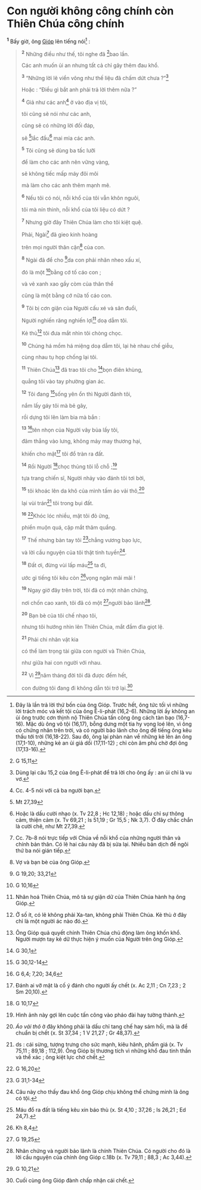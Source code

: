 # Con người không công chính còn Thiên Chúa công chính

<sup><b>1</b></sup> Bấy giờ, ông [Gióp]() lên tiếng nói[^1-4c95bf35-1fcd-4a7a-b327-f34c2cf88289] :

> <sup><b>2</b></sup> Những điều như thế, tôi nghe đã [^1@-4c95bf35-1fcd-4a7a-b327-f34c2cf88289]bao lần.
>
> Các anh muốn ủi an nhưng tất cả chỉ gây thêm đau khổ.
>
> <sup><b>3</b></sup> “Những lời lẽ viển vông như thế liệu đã chấm dứt chưa ?”[^2-4c95bf35-1fcd-4a7a-b327-f34c2cf88289]
>
> Hoặc : “Điều gì bắt anh phải trả lời thêm nữa ?”
>
> <sup><b>4</b></sup> Giả như các anh[^3-4c95bf35-1fcd-4a7a-b327-f34c2cf88289] ở vào địa vị tôi,
>
> tôi cũng sẽ nói như các anh,
>
> cũng sẽ có những lời đối đáp,
>
> sẽ [^2@-4c95bf35-1fcd-4a7a-b327-f34c2cf88289]lắc đầu[^4-4c95bf35-1fcd-4a7a-b327-f34c2cf88289] mai mỉa các anh.
>
> <sup><b>5</b></sup> Tôi cũng sẽ dùng ba tấc lưỡi
>
> để làm cho các anh nên vững vàng,
>
> sẽ không tiếc mấp máy đôi môi
>
> mà làm cho các anh thêm mạnh mẽ.
>
> <sup><b>6</b></sup> Nếu tôi có nói, nỗi khổ của tôi vẫn khôn nguôi,
>
> tôi mà nín thinh, nỗi khổ của tôi liệu có dứt ?
>
> <sup><b>7</b></sup> Nhưng giờ đây Thiên Chúa làm cho tôi kiệt quệ.
>
> Phải, Ngài[^5-4c95bf35-1fcd-4a7a-b327-f34c2cf88289] đã gieo kinh hoàng
>
> trên mọi người thân cận[^6-4c95bf35-1fcd-4a7a-b327-f34c2cf88289] của con.
>
> <sup><b>8</b></sup> Ngài đã để cho [^3@-4c95bf35-1fcd-4a7a-b327-f34c2cf88289]da con phải nhăn nheo xấu xí,
>
> đó là một [^4@-4c95bf35-1fcd-4a7a-b327-f34c2cf88289]bằng cớ tố cáo con ;
>
> và vẻ xanh xao gầy còm của thân thể
>
> cũng là một bằng cớ nữa tố cáo con.
>
> <sup><b>9</b></sup> Tôi bị cơn giận của Người cấu xé và săn đuổi,
>
> Người nghiến răng nghiến lợi[^7-4c95bf35-1fcd-4a7a-b327-f34c2cf88289] doạ dẫm tôi.
>
> Kẻ thù[^8-4c95bf35-1fcd-4a7a-b327-f34c2cf88289] tôi đưa mắt nhìn tôi chòng chọc.
>
> <sup><b>10</b></sup> Chúng há mồm há miệng doạ dẫm tôi, lại hè nhau chế giễu,
>
> cùng nhau tụ họp chống lại tôi.
>
> <sup><b>11</b></sup> Thiên Chúa[^9-4c95bf35-1fcd-4a7a-b327-f34c2cf88289] đã trao tôi cho [^5@-4c95bf35-1fcd-4a7a-b327-f34c2cf88289]bọn điên khùng,
>
> quẳng tôi vào tay phường gian ác.
>
> <sup><b>12</b></sup> Tôi đang [^6@-4c95bf35-1fcd-4a7a-b327-f34c2cf88289]sống yên ổn thì Người đánh tôi,
>
> nắm lấy gáy tôi mà bẻ gãy,
>
> rồi dựng tôi lên làm bia mà bắn :
>
> <sup><b>13</b></sup> [^7@-4c95bf35-1fcd-4a7a-b327-f34c2cf88289]tên nhọn của Người vây bủa lấy tôi,
>
> đâm thẳng vào lưng, không mảy may thương hại,
>
> khiến cho mật[^10-4c95bf35-1fcd-4a7a-b327-f34c2cf88289] tôi đổ tràn ra đất.
>
> <sup><b>14</b></sup> Rồi Người [^8@-4c95bf35-1fcd-4a7a-b327-f34c2cf88289]chọc thủng tôi lỗ chỗ ;[^11-4c95bf35-1fcd-4a7a-b327-f34c2cf88289]
>
> tựa trang chiến sĩ, Người nhảy vào đánh tôi tơi bời,
>
> <sup><b>15</b></sup> tôi khoác lên da khô của mình tấm áo vải thô,[^12-4c95bf35-1fcd-4a7a-b327-f34c2cf88289]
>
> lại vùi trán[^13-4c95bf35-1fcd-4a7a-b327-f34c2cf88289] tôi trong bụi đất.
>
> <sup><b>16</b></sup> [^9@-4c95bf35-1fcd-4a7a-b327-f34c2cf88289]Khóc lóc nhiều, mặt tôi đỏ ửng,
>
> phiền muộn quá, cặp mắt thâm quầng.
>
> <sup><b>17</b></sup> Thế nhưng bàn tay tôi [^10@-4c95bf35-1fcd-4a7a-b327-f34c2cf88289]chẳng vương bạo lực,
>
> và lời cầu nguyện của tôi thật tinh tuyền[^14-4c95bf35-1fcd-4a7a-b327-f34c2cf88289].
>
> <sup><b>18</b></sup> Đất ơi, đừng vùi lấp máu[^15-4c95bf35-1fcd-4a7a-b327-f34c2cf88289] ta đi,
>
> ước gì tiếng tôi kêu còn [^11@-4c95bf35-1fcd-4a7a-b327-f34c2cf88289]vọng ngân mãi mãi !
>
> <sup><b>19</b></sup> Ngay giờ đây trên trời, tôi đã có một nhân chứng,
>
> nơi chốn cao xanh, tôi đã có một [^12@-4c95bf35-1fcd-4a7a-b327-f34c2cf88289]người bảo lãnh[^16-4c95bf35-1fcd-4a7a-b327-f34c2cf88289].
>
> <sup><b>20</b></sup> Bạn bè của tôi chế nhạo tôi,
>
> nhưng tôi hướng nhìn lên Thiên Chúa, mắt đầm đìa giọt lệ.
>
> <sup><b>21</b></sup> Phải chi nhân vật kia
>
> có thể làm trọng tài giữa con người và Thiên Chúa,
>
> như giữa hai con người với nhau.
>
> <sup><b>22</b></sup> Vì [^13@-4c95bf35-1fcd-4a7a-b327-f34c2cf88289]năm tháng đời tôi đã được đếm hết,
>
> con đường tôi đang đi không dẫn tôi trở lại.[^17-4c95bf35-1fcd-4a7a-b327-f34c2cf88289]

[^1-4c95bf35-1fcd-4a7a-b327-f34c2cf88289]: Đây là lần trả lời thứ bốn của ông Gióp. Trước hết, ông tức tối vì những lời trách móc và kết tội của ông Ê-li-phát (16,2-6). Những lời ấy không an ủi ông trước cơn thịnh nộ Thiên Chúa tấn công ông cách tàn bạo (16,7-16). Mặc dù ông vô tội (16,17), bỗng dưng một tia hy vọng loé lên, vì ông có chứng nhân trên trời, và có người bảo lãnh cho ông để tiếng ông kêu thấu tới trời (16,18-22). Sau đó, ông lại phàn nàn về những kẻ lên án ông (17,1-10), những kẻ an ủi giả dối (17,11-12) ; chỉ còn âm phủ chờ đợi ông (17,13-16).

[^2-4c95bf35-1fcd-4a7a-b327-f34c2cf88289]: Dùng lại câu 15,2 của ông Ê-li-phát để trả lời cho ông ấy : an ủi chỉ là vu vơ.

[^3-4c95bf35-1fcd-4a7a-b327-f34c2cf88289]: Cc. 4-5 nói với cả ba người bạn.

[^4-4c95bf35-1fcd-4a7a-b327-f34c2cf88289]: Hoặc là dấu cười nhạo (x. Tv 22,8 ; Hc 12,18) ; hoặc dấu chỉ sự thông cảm, thiện cảm (x. Tv 69,21 ; Is 51,19 ; Gr 15,5 ; Nk 3,7). Ở đây chắc chắn là cười chê, như Mt 27,39.

[^5-4c95bf35-1fcd-4a7a-b327-f34c2cf88289]: Cc. 7b-8 nói trực tiếp với Chúa về nỗi khổ của những người thân và chính bản thân. Có lẽ hai câu này đã bị sửa lại. Nhiều bản dịch để ngôi thứ ba nói gián tiếp.

[^6-4c95bf35-1fcd-4a7a-b327-f34c2cf88289]: Vợ và bạn bè của ông Gióp.

[^7-4c95bf35-1fcd-4a7a-b327-f34c2cf88289]: Nhân hoá Thiên Chúa, mô tả sự giận dữ của Thiên Chúa hành hạ ông Gióp.

[^8-4c95bf35-1fcd-4a7a-b327-f34c2cf88289]: Ở số ít, có lẽ không phải Xa-tan, không phải Thiên Chúa. Kẻ thù ở đây chỉ là một người ác nào đó.

[^9-4c95bf35-1fcd-4a7a-b327-f34c2cf88289]: Ông Gióp quả quyết chính Thiên Chúa chủ động làm ông khốn khổ. Người mượn tay kẻ dữ thực hiện ý muốn của Người trên ông Gióp.

[^10-4c95bf35-1fcd-4a7a-b327-f34c2cf88289]: Đánh ai vỡ mật là cố ý đánh cho người ấy chết (x. Ac 2,11 ; Cn 7,23 ; 2 Sm 20,10).

[^11-4c95bf35-1fcd-4a7a-b327-f34c2cf88289]: Hình ảnh này gợi lên cuộc tấn công vào pháo đài hay tường thành.

[^12-4c95bf35-1fcd-4a7a-b327-f34c2cf88289]: _Áo vải thô_ ở đây không phải là dấu chỉ tang chế hay sám hối, mà là để chuẩn bị chết (x. St 37,34 ; 1 V 21,27 ; Gr 48,37).

[^13-4c95bf35-1fcd-4a7a-b327-f34c2cf88289]: ds : cái sừng, tượng trưng cho sức mạnh, kiêu hãnh, phẩm giá (x. Tv 75,11 ; 89,18 ; 112,9). Ông Gióp bị thương tích vì những khổ đau tinh thần và thể xác ; ông kiệt lực chờ chết.

[^14-4c95bf35-1fcd-4a7a-b327-f34c2cf88289]: Câu này cho thấy đau khổ ông Gióp chịu không thể chứng minh là ông có tội.

[^15-4c95bf35-1fcd-4a7a-b327-f34c2cf88289]: Máu đổ ra đất là tiếng kêu xin báo thù (x. St 4,10 ; 37,26 ; Is 26,21 ; Ed 24,7).

[^16-4c95bf35-1fcd-4a7a-b327-f34c2cf88289]: Nhân chứng và người bảo lãnh là chính Thiên Chúa. Có người cho đó là lời cầu nguyện của chính ông Gióp c.18b (x. Tv 79,11 ; 88,3 ; Ac 3,44).

[^17-4c95bf35-1fcd-4a7a-b327-f34c2cf88289]: Cuối cùng ông Gióp đành chấp nhận cái chết.

[^1@-4c95bf35-1fcd-4a7a-b327-f34c2cf88289]: G 15,11

[^2@-4c95bf35-1fcd-4a7a-b327-f34c2cf88289]: Mt 27,39

[^3@-4c95bf35-1fcd-4a7a-b327-f34c2cf88289]: G 19,20; 33,21

[^4@-4c95bf35-1fcd-4a7a-b327-f34c2cf88289]: G 10,16

[^5@-4c95bf35-1fcd-4a7a-b327-f34c2cf88289]: G 30,1

[^6@-4c95bf35-1fcd-4a7a-b327-f34c2cf88289]: G 30,12-14

[^7@-4c95bf35-1fcd-4a7a-b327-f34c2cf88289]: G 6,4; 7,20; 34,6

[^8@-4c95bf35-1fcd-4a7a-b327-f34c2cf88289]: G 10,17

[^9@-4c95bf35-1fcd-4a7a-b327-f34c2cf88289]: G 16,20

[^10@-4c95bf35-1fcd-4a7a-b327-f34c2cf88289]: G 31,1-34

[^11@-4c95bf35-1fcd-4a7a-b327-f34c2cf88289]: Kh 8,4

[^12@-4c95bf35-1fcd-4a7a-b327-f34c2cf88289]: G 19,25

[^13@-4c95bf35-1fcd-4a7a-b327-f34c2cf88289]: G 10,21
